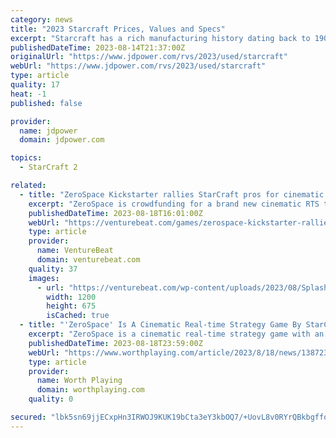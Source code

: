 ```yaml
---
category: news
title: "2023 Starcraft Prices, Values and Specs"
excerpt: "Starcraft has a rich manufacturing history dating back to 1903 as a producer of farm equipment and later boats. Entering the recreational vehicle marketplace in 1964, Starcraft began producing a folding camping trailer. Eventually, Starcraft added truck ..."
publishedDateTime: 2023-08-14T21:37:00Z
originalUrl: "https://www.jdpower.com/rvs/2023/used/starcraft"
webUrl: "https://www.jdpower.com/rvs/2023/used/starcraft"
type: article
quality: 17
heat: -1
published: false

provider:
  name: jdpower
  domain: jdpower.com

topics:
  - StarCraft 2

related:
  - title: "ZeroSpace Kickstarter rallies StarCraft pros for cinematic RTS"
    excerpt: "ZeroSpace is crowdfunding for a brand new cinematic RTS that brings together some of StarCraft II's prominent pro players and creators."
    publishedDateTime: 2023-08-18T16:01:00Z
    webUrl: "https://venturebeat.com/games/zerospace-kickstarter-rallies-starcraft-pros-for-cinematic-rts/"
    type: article
    provider:
      name: VentureBeat
      domain: venturebeat.com
    quality: 37
    images:
      - url: "https://venturebeat.com/wp-content/uploads/2023/08/Splash_Kickstarter.png?w=1200&strip=all"
        width: 1200
        height: 675
        isCached: true
  - title: "'ZeroSpace' Is A Cinematic Real-time Strategy Game By StarCraft Pro Players, Launches Kickstarter Campaign - Screens & Trailer"
    excerpt: "ZeroSpace is a cinematic real-time strategy game with an epic sci-fi story where your decisions determine the fate of the galaxy."
    publishedDateTime: 2023-08-18T23:59:00Z
    webUrl: "https://www.worthplaying.com/article/2023/8/18/news/138723-zerospace-is-a-cinematic-real-time-strategy-game-by-starcraft-pro-players-launches-kickstarter-campaign-screens-trailer/"
    type: article
    provider:
      name: Worth Playing
      domain: worthplaying.com
    quality: 0

secured: "lbk5sn69jjECxpHn3IRWOJ9KUK19bCta3eY3kbOQ7/+UovL8v0RYrQBkbgffqY8tZ1YLpvdzvjwAmpqgHthsK6nKHkVxdy8WPq14RXuvoUMEjSVQDorb1DdAvVQml0AyfrNHNuYc/AGpKFw0m094ksxErrFxd4Um4E2nURd3hdRyKVUx7gO/QnqSSGQVSKpu2El5i295XoqptuZwH2avL6v6vQMDWJeEA7Gi9ZZHRRY7ASdkw724mrvar2CjmWoVEonOcTjbFRvy4cPjvXVIvGWFlkt721V7YZCkPCJwnCgfmycOOJhCWVlhtqq2wPfTlKHWaYJv3IbdMbuYzAiUg7RTSoz/r5sR/HL2zlCymaQ=;8oDCkomE4wK/p1u1LW0yhw=="
---
```


